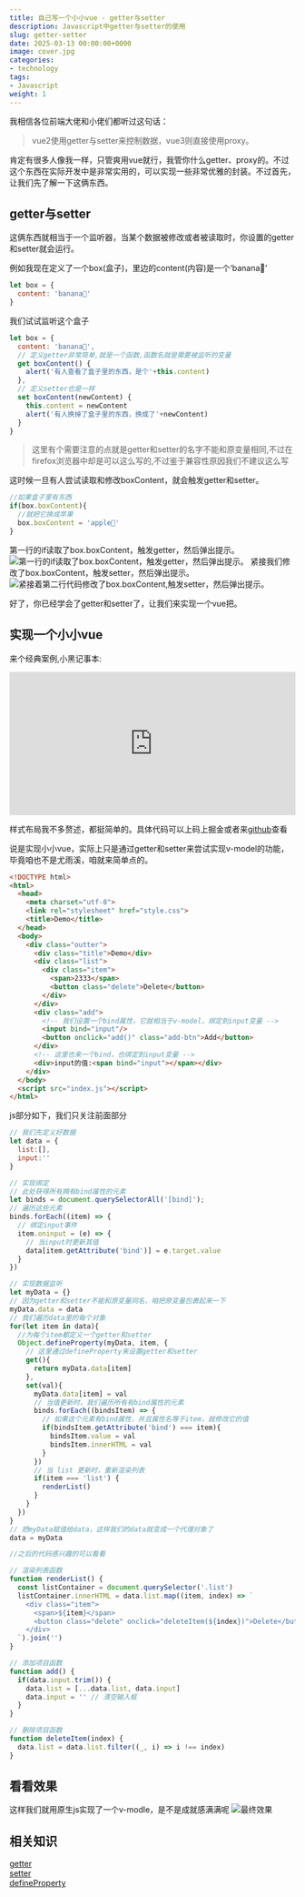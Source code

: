 ```yaml
---
title: 自己写一个小小vue - getter与setter
description: Javascript中getter与setter的使用
slug: getter-setter
date: 2025-03-13 00:00:00+0000
image: cover.jpg
categories:
- technology
tags:
- Javascript
weight: 1
---
```

我相信各位前端大佬和小佬们都听过这句话：
> vue2使用getter与setter来控制数据，vue3则直接使用proxy。

肯定有很多人像我一样，只管爽用vue就行，我管你什么getter、proxy的。不过这个东西在实际开发中是非常实用的，可以实现一些非常优雅的封装。不过首先，让我们先了解一下这俩东西。

## getter与setter
这俩东西就相当于一个监听器，当某个数据被修改或者被读取时，你设置的getter和setter就会运行。

例如我现在定义了一个box(盒子)，里边的content(内容)是一个‘banana🍌’
``` javascript
let box = {
  content: 'banana🍌'
}
```

我们试试监听这个盒子
``` javascript
let box = {
  content: 'banana🍌',
  // 定义getter非常简单,就是一个函数,函数名就是需要被监听的变量
  get boxContent() {
    alert('有人查看了盒子里的东西，是个'+this.content)
  },
  // 定义setter也是一样
  set boxContent(newContent) {
    this.content = newContent
    alert('有人换掉了盒子里的东西，换成了'+newContent)
  }
}
```
> 这里有个需要注意的点就是getter和setter的名字不能和原变量相同,不过在firefox浏览器中却是可以这么写的,不过鉴于兼容性原因我们不建议这么写

这时候一旦有人尝试读取和修改boxContent，就会触发getter和setter。
``` javascript
//如果盒子里有东西
if(box.boxContent){
  //就把它换成苹果
  box.boxContent = 'apple🍎'
}
```
第一行的if读取了box.boxContent，触发getter，然后弹出提示。
![第一行的if读取了box.boxContent，触发getter，然后弹出提示。](1-1.png)
紧接我们修改了box.boxContent，触发setter，然后弹出提示。
![紧接着第二行代码修改了box.boxContent,触发setter，然后弹出提示。](1-2.png)

好了，你已经学会了getter和setter了，让我们来实现一个vue把。
## 实现一个小小vue
来个经典案例,小黑记事本:
<iframe style="width:100%;aspect-ratio:2/1;border:none;" src="https://code.juejin.cn/pen/7481263034367737865"></iframe>

样式布局我不多赘述，都挺简单的。具体代码可以上码上掘金或者来[github](https://github.com/ZhouJump/blog/blob/master/content/post/getter-setter/demo/index.html)查看

说是实现小小vue，实际上只是通过getter和setter来尝试实现v-model的功能，毕竟咱也不是尤雨溪，咱就来简单点的。
``` html
<!DOCTYPE html>
<html>
  <head>
    <meta charset="utf-8">
    <link rel="stylesheet" href="style.css">
    <title>Demo</title>
  </head>
  <body>
    <div class="outter">
      <div class="title">Demo</div>
      <div class="list">
        <div class="item">
          <span>2333</span>
          <button class="delete">Delete</button>
        </div>
      </div>
      <div class="add">
        <!-- 我们设置一个bind属性，它就相当于v-model，绑定到input变量 -->
        <input bind="input"/>
        <button onclick="add()" class="add-btn">Add</button>
      </div>
      <!-- 这里也来一个bind，也绑定到input变量 -->
      <div>input的值:<span bind="input"></span></div>
    </div>
  </body>
  <script src="index.js"></script>
</html>
```
js部分如下，我们只关注前面部分

``` javascript
// 我们先定义好数据
let data = {
  list:[],
  input:''
}

// 实现绑定
// 此处获得所有拥有bind属性的元素
let binds = document.querySelectorAll('[bind]');
// 遍历这些元素
binds.forEach((item) => {
  // 绑定input事件
  item.oninput = (e) => {
    // 当input时更新其值
    data[item.getAttribute('bind')] = e.target.value
  }
})

// 实现数据监听
let myData = {}
// 因为getter和setter不能和原变量同名，咱把原变量包裹起来一下
myData.data = data
// 我们遍历data里的每个对象
for(let item in data){
  //为每个item都定义一个getter和setter
  Object.defineProperty(myData, item, {
    // 这里通过defineProperty来设置getter和setter
    get(){
      return myData.data[item]
    },
    set(val){
      myData.data[item] = val
      // 当值更新时，我们遍历所有有bind属性的元素
      binds.forEach((bindsItem) => {
        // 如果这个元素有bind属性，并且属性名等于item，就修改它的值
        if(bindsItem.getAttribute('bind') === item){
          bindsItem.value = val
          bindsItem.innerHTML = val
        }
      })
      // 当 list 更新时，重新渲染列表
      if(item === 'list') {
        renderList()
      }
    }
  })
}
// 把myData赋值给data，这样我们的data就变成一个代理对象了
data = myData

//之后的代码感兴趣的可以看看

// 渲染列表函数
function renderList() {
  const listContainer = document.querySelector('.list')
  listContainer.innerHTML = data.list.map((item, index) => `
    <div class="item">
      <span>${item}</span>
      <button class="delete" onclick="deleteItem(${index})">Delete</button>
    </div>
  `).join('')
}

// 添加项目函数
function add() {
  if(data.input.trim()) {
    data.list = [...data.list, data.input]
    data.input = '' // 清空输入框
  }
}

// 删除项目函数
function deleteItem(index) {
  data.list = data.list.filter((_, i) => i !== index)
}
```

## 看看效果
这样我们就用原生js实现了一个v-modle，是不是成就感满满呢
![最终效果](3-1.gif)

## 相关知识
[getter](https://developer.mozilla.org/zh-CN/docs/Web/JavaScript/Reference/Functions/get)<br/>
[setter](https://developer.mozilla.org/zh-CN/docs/Web/JavaScript/Reference/Functions/set)<br/>
[defineProperty](https://developer.mozilla.org/zh-CN/docs/Web/JavaScript/Reference/Global_Objects/Object/defineProperty)